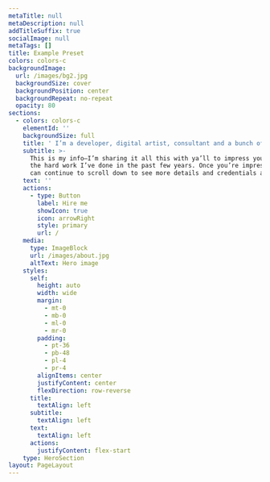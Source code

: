 ```yaml
---
metaTitle: null
metaDescription: null
addTitleSuffix: true
socialImage: null
metaTags: []
title: Example Preset
colors: colors-c
backgroundImage:
  url: /images/bg2.jpg
  backgroundSize: cover
  backgroundPosition: center
  backgroundRepeat: no-repeat
  opacity: 80
sections:
  - colors: colors-c
    elementId: ''
    backgroundSize: full
    title: ' I’m a developer, digital artist, consultant and a bunch of other impressive titles and buzz words.'
    subtitle: >-
      This is my info—I’m sharing it all this with ya’ll to impress you with all
      the hard work I’ve done in the past few years. Once you’re impressed, you
      can continue to scroll down to see more details and credentials about me.
    text: ''
    actions:
      - type: Button
        label: Hire me
        showIcon: true
        icon: arrowRight
        style: primary
        url: /
    media:
      type: ImageBlock
      url: /images/about.jpg
      altText: Hero image
    styles:
      self:
        height: auto
        width: wide
        margin:
          - mt-0
          - mb-0
          - ml-0
          - mr-0
        padding:
          - pt-36
          - pb-48
          - pl-4
          - pr-4
        alignItems: center
        justifyContent: center
        flexDirection: row-reverse
      title:
        textAlign: left
      subtitle:
        textAlign: left
      text:
        textAlign: left
      actions:
        justifyContent: flex-start
    type: HeroSection
layout: PageLayout
---
```

